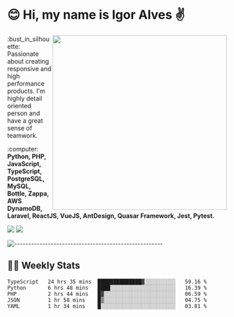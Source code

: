 # :blush: Hi, my name is Igor Alves :v:

<img src="https://github-readme-stats.vercel.app/api?username=iguit0&show_icons=true&include_all_commits=true&count_private=true&theme=dark" min-width="400px" max-width="400px" width="400px" align="right" />

<p align="left"> 
  :bust_in_silhouette: Passionate about creating responsive and high performance products.
  I'm highly detail oriented person and have a great sense of teamwork.
</p>

<p align="left">
  :computer: <strong>Python, PHP, JavaScript, TypeScript, PostgreSQL, MySQL, Bottle, Zappa, AWS DynamoDB, Laravel, ReactJS, VueJS, AntDesign, Quasar Framework, Jest, Pytest.</strong>
</p>

<p align="left">
  <a href="https://www.linkedin.com/in/igor-lucio-alves" target="_blank" rel="noopener noreferrer" alt="LinkedIn">
  <img src="https://img.shields.io/badge/LinkedIn-0077B5?style=for-the-badge&logo=linkedin&logoColor=white" /></a>

  <a href="https://t.me/iguit0" target="_blank" rel="noopener noreferrer" alt="Telegram">
  <img src="https://img.shields.io/badge/Telegram-2CA5E0?style=for-the-badge&logo=telegram&logoColor=white" /></a>
</p>

![-----------------------------------------------------](https://raw.githubusercontent.com/andreasbm/readme/master/assets/lines/aqua.png)

## :man_technologist: Weekly Stats
<!--START_SECTION:waka-->
```text
TypeScript   24 hrs 35 mins  ██████████████▓░░░░░░░░░░   59.16 % 
Python       6 hrs 48 mins   ████░░░░░░░░░░░░░░░░░░░░░   16.39 % 
PHP          2 hrs 44 mins   █▓░░░░░░░░░░░░░░░░░░░░░░░   06.59 % 
JSON         1 hr 58 mins    █▒░░░░░░░░░░░░░░░░░░░░░░░   04.75 % 
YAML         1 hr 34 mins    █░░░░░░░░░░░░░░░░░░░░░░░░   03.81 % 
```
<!--END_SECTION:waka-->
